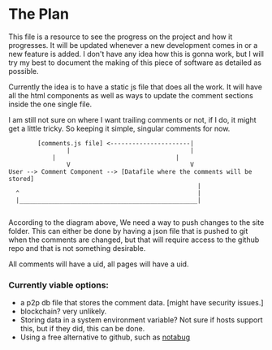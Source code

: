 # The Plan

This file is a resource to see the progress on the project and how it progresses. It will be updated whenever a new development comes in or a new feature is added. I don't have any idea how this is gonna work, but I will try my best to document the making of this piece of software as detailed as possible.


Currently the idea is to have a static js file that does all the work. It will have all the html components as well as ways to update the comment sections inside the one single file.

I am still not sure on where I want trailing comments or not, if I do, it might get a little tricky. So keeping it simple, singular comments for now. 

```
        [comments.js file] <----------------------|
                |                                 |
	        |                                 |
                V                                 V
User --> Comment Component --> [Datafile where the comments will be stored]
                                                    |
  ^                                                 |
  |_________________________________________________|


```

According to the diagram above, We need a way to push changes to the site folder. This can either be done by having a json file that is pushed to git when the comments are changed, but that will require access to the github repo and that is not something desirable. 

All comments will have a uid, all pages will have a uid.

### Currently viable options: 
- a p2p db file that stores the comment data. [might have security issues.]
- blockchain? very unlikely.
- Storing data in a system environment variable? Not sure if hosts support this, but if they did, this can be done.
- Using a free alternative to github, such as [notabug](https://notabug.org)
